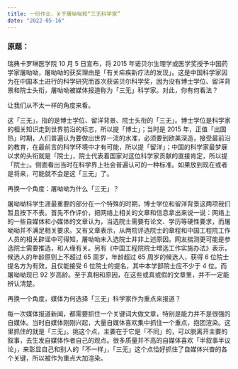 ```yaml
---
title: 一份作业，关于屠呦呦和“三无科学家”
date: "2022-05-16"
---
```


### 原题：

瑞典卡罗琳医学院 10 月 5 日宣布，将 2015 年诺贝尔生理学或医学奖授予中国药学家屠呦呦，屠呦呦的获奖理由是「有关疟疾新疗法的发现」。这是中国科学家因为在中国本土进行的科学研究而首次获诺贝尔科学奖，因为没有博士学位、留洋背景和院士头衔，屠呦呦被媒体报道称为「三无」科学家。对此，你有何看法？

让我们从不太一样的角度来看。

这「三无」，指的是博士学位、留洋背景、院士头衔的「三无」。博士学位是科学家的相关知识走到世界前沿的标志，所以提「博士」；当时是 2015 年，正值「出国热」时期，人们普遍认为要做出世界一流的水准，必须要到欧美深造，接受最前沿的教育，在最前言的科学环境中才有可能，所以提「留洋」；中国的科学家最梦寐以求的头衔就是「院士」，院士代表着国家对这位科学家贡献的直接肯定，所以提「院士」。侧面看出当时在科学界上社会普遍认可的一种标准。如果放到现在或者是将来，可能就不会是这「三无」了。

再换一个角度：屠呦呦为什么「三无」？

屠呦呦科学生涯最重要的部分在一个特殊的时期，博士学位和留洋背景这两项我们暂且按下不表。首先不作评价，把网络上相关的文章和信息拿出来说一说：网络上的一些自媒体和小媒体的文章认为，当选院士需要有论文、学历等硬性要求，而屠呦呦并不满足相关要求。又有文章表示，从两院评选院士的章程和中国工程院工作人员的相关辟谣中可得知，屠呦呦未入选院士并非上述原因。网友揣测更可能是参选院士需要推选，和人缘有关。另有《中国工程院院士增选工作实施办法》表示，候选人的年龄原则上不超过 65 周岁，年龄超过 65 周岁的候选人，获得 6 位院士提名方为有效，且仅能接受 6 位院士的提名，其中本学部院士应不少于 4 位。而屠呦呦现已 92 岁高龄。至于真相和原因，在这些或真或假的文章里，并不一定能辨认清楚。

再换一个角度，媒体为何选择「三无」科学家作为重点来报道？

每一次媒体报道新闻，都需要抓住一个关键词大做文章，特别是能力并不是很强的自媒体。当时自媒体刚刚兴起，大量自媒体喜欢集中抓住一个重点，抱团渲染。这里抓住的就是「三无」。挑这个点，主要在于它是「不同」的，可以脱离开主要的叙事，去生发自媒体作者自己的观点。很多质量并不高的自媒体喜欢「半叙事半议论」，来彰显自己和别人的「不一样」，「三无」这个点恰好抓住了自媒体兴奋的各个关键，所以被作为重点大加渲染。